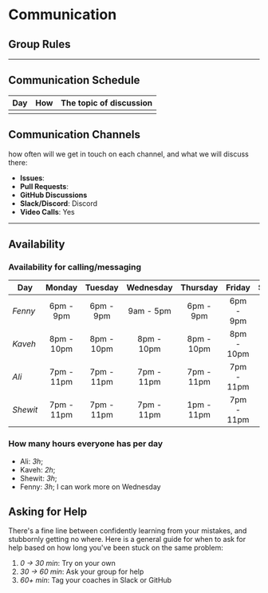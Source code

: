 # Communication

## Group Rules

<!-- any general rules you'd like to set for your group? -->

---

## Communication Schedule

| Day | How | The topic of discussion |
| --- | :-: | ----------------------- |
|     |     |                         |

## Communication Channels

how often will we get in touch on each channel, and what we will discuss there:

- **Issues**:
- **Pull Requests**:
- **GitHub Discussions**
- **Slack/Discord**: Discord
- **Video Calls**: Yes

---

## Availability

### Availability for calling/messaging

| Day      |   Monday   |  Tuesday   | Wednesday  |  Thursday  |   Friday   |  Saturday   |   Sunday    |
| -------- | :--------: | :--------: | :--------: | :--------: | :--------: | :---------: | :---------: |
| _Fenny_  | 6pm - 9pm  | 6pm - 9pm  | 9am - 5pm  | 6pm - 9pm  | 6pm - 9pm  |  6pm - 9pm  |  6pm - 9pm  |
| _Kaveh_  | 8pm - 10pm | 8pm - 10pm | 8pm - 10pm | 8pm - 10pm | 8pm - 10pm | 8pm - 10pm  | 8pm - 10pm  |
| _Ali_    | 7pm - 11pm | 7pm - 11pm | 7pm - 11pm | 7pm - 11pm | 7pm - 11pm | 12pm - 11pm | 12pm - 11pm |
| _Shewit_ | 7pm - 11pm | 7pm - 11pm | 7pm - 11pm | 1pm - 11pm | 7pm - 11pm | 2pm - 11pm  | 8pm - 11pm  |

### How many hours everyone has per day

- Ali: _3h_;
- Kaveh: _2h_;
- Shewit: _3h_;
- Fenny: _3h_; I can work more on Wednesday

## Asking for Help

There's a fine line between confidently learning from your mistakes, and
stubbornly getting no where. Here is a general guide for when to ask for help
based on how long you've been stuck on the same problem:

1. _0 -> 30 min_: Try on your own
2. _30 -> 60 min_: Ask your group for help
3. _60+ min_: Tag your coaches in Slack or GitHub
